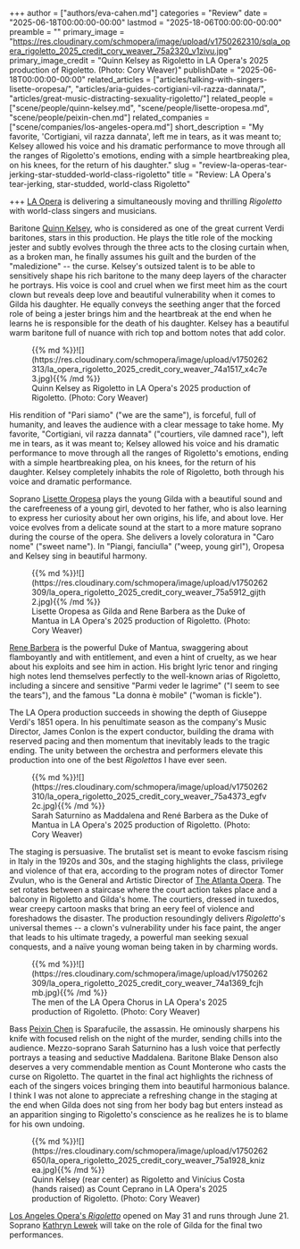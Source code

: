 +++
author = ["authors/eva-cahen.md"]
categories = "Review"
date = "2025-06-18T00:00:00-00:00"
lastmod = "2025-18-06T00:00:00-00:00"
preamble = ""
primary_image = "https://res.cloudinary.com/schmopera/image/upload/v1750262310/sqla_opera_rigoletto_2025_credit_cory_weaver_75a2320_v1zivu.jpg"
primary_image_credit = "Quinn Kelsey as Rigoletto in LA Opera's 2025 production of Rigoletto. (Photo: Cory Weaver)"
publishDate = "2025-06-18T00:00:00-00:00"
related_articles = ["articles/talking-with-singers-lisette-oropesa/", "articles/aria-guides-cortigiani-vil-razza-dannata/", "articles/great-music-distracting-sexuality-rigoletto/"]
related_people = ["scene/people/quinn-kelsey.md", "scene/people/lisette-oropesa.md", "scene/people/peixin-chen.md"]
related_companies = ["scene/companies/los-angeles-opera.md"]
short_description = "My favorite, 'Cortigiani, vil razza dannata', left me in tears, as it was meant to; Kelsey allowed his voice and his dramatic performance to move through all the ranges of Rigoletto's emotions, ending with a simple heartbreaking plea, on his knees, for the return of his daughter."
slug = "review-la-operas-tear-jerking-star-studded-world-class-rigoletto"
title = "Review: LA Opera's tear-jerking, star-studded, world-class Rigoletto"

+++
[LA Opera](https://www.laopera.org/performances/2025/rigoletto) is delivering a simultaneously moving and thrilling _Rigoletto_ with world-class singers and musicians.

Baritone [Quinn Kelsey](/scene/people/qu8inn-kelsey/), who is considered as one of the great current Verdi baritones, stars in this production. He plays the title role of the mocking jester and subtly evolves through the three acts to the closing curtain when, as a broken man, he finally assumes his guilt and the burden of the "maledizione" -- the curse. Kelsey's outsized talent is to be able to sensitively shape his rich baritone to the many deep layers of the character he portrays. His voice is cool and cruel when we first meet him as the court clown but reveals deep love and beautiful vulnerability when it comes to Gilda his daughter. He equally conveys the seething anger that the forced role of being a jester brings him and the heartbreak at the end when he learns he is responsible for the death of his daughter. Kelsey has a beautiful warm baritone full of nuance with rich top and bottom notes that add color. 

<figure data-type="image">{{% md %}}![](https://res.cloudinary.com/schmopera/image/upload/v1750262313/la_opera_rigoletto_2025_credit_cory_weaver_74a1517_x4c7e3.jpg){{% /md %}}
<figcaption>Quinn Kelsey as Rigoletto in LA Opera's 2025 production of Rigoletto. (Photo: Cory Weaver)</figcaption>
</figure>

His rendition of "Pari siamo" ("we are the same"), is forceful, full of humanity, and leaves the audience with a clear message to take home. My favorite, "Cortigiani, vil razza dannata" ("courtiers, vile damned race"), left me in tears, as it was meant to; Kelsey allowed his voice and his dramatic performance to move through all the ranges of Rigoletto's emotions, ending with a simple heartbreaking plea, on his knees, for the return of his daughter. Kelsey completely inhabits the role of Rigoletto, both through his voice and dramatic performance.

Soprano [Lisette Oropesa](/scene/people/lisette-oropesa/) plays the young Gilda with a beautiful sound and the carefreeness of a young girl, devoted to her father, who is also learning to express her curiosity about her own origins, his life, and about love. Her voice evolves from a delicate sound at the start to a more mature soprano during the course of the opera. She delivers a lovely coloratura in "Caro nome" ("sweet name"). In "Piangi, fanciulla" ("weep, young girl"), Oropesa and Kelsey sing in beautiful harmony.

<figure data-type="image">{{% md %}}![](https://res.cloudinary.com/schmopera/image/upload/v1750262309/la_opera_rigoletto_2025_credit_cory_weaver_75a5912_gijth2.jpg){{% /md %}}
<figcaption>Lisette Oropesa as Gilda and Rene Barbera as the Duke of Mantua in LA Opera's 2025 production of Rigoletto. (Photo: Cory Weaver)</figcaption>
</figure>

[Rene Barbera](/scene/people/rene-barbera/) is the powerful Duke of Mantua, swaggering about flamboyantly and with entitlement, and even a hint of cruelty, as we hear about his exploits and see him in action. His bright lyric tenor and ringing high notes lend themselves perfectly to the well-known arias of Rigoletto, including a sincere and sensitive "Parmi veder le lagrime" ("I seem to see the tears"), and the famous "La donna è mobile" ("woman is fickle").

The LA Opera production succeeds in showing the depth of Giuseppe Verdi's 1851 opera. In his penultimate season as the company's Music Director, James Conlon is the expert conductor, building the drama with reserved pacing and then momentum that inevitably leads to the tragic ending. The unity between the orchestra and performers elevate this production into one of the best _Rigolettos_ I have ever seen. 

<figure data-type="image">{{% md %}}![](https://res.cloudinary.com/schmopera/image/upload/v1750262310/la_opera_rigoletto_2025_credit_cory_weaver_75a4373_egfv2c.jpg){{% /md %}}
<figcaption>Sarah Saturnino as Maddalena and René Barbera as the Duke of Mantua in LA Opera's 2025 production of Rigoletto. (Photo: Cory Weaver)</figcaption>
</figure>

The staging is persuasive. The brutalist set is meant to evoke fascism rising in Italy in the 1920s and 30s, and the staging highlights the class, privilege and violence of that era, according to the program notes of director Tomer Zvulun, who is the General and Artistic Director of [The Atlanta Opera](/scene/companies/the-atlanta-opera/). The set rotates between a staircase where the court action takes place and a balcony in Rigoletto and Gilda's home. The courtiers, dressed in tuxedos, wear creepy cartoon masks that bring an eery feel of violence and foreshadows the disaster. The production resoundingly delivers _Rigoletto_'s universal themes -- a clown's vulnerability under his face paint, the anger that leads to his ultimate tragedy, a powerful man seeking sexual conquests, and a naïve young woman being taken in by charming words.

<figure data-type="image">{{% md %}}![](https://res.cloudinary.com/schmopera/image/upload/v1750262309/la_opera_rigoletto_2025_credit_cory_weaver_74a1369_fcjhmb.jpg){{% /md %}}
<figcaption>The men of the LA Opera Chorus in LA Opera's 2025 production of Rigoletto. (Photo: Cory Weaver)</figcaption>
</figure>

Bass [Peixin Chen](/scene/people/peixin-chen/) is Sparafucile, the assassin. He ominously sharpens his knife with focused relish on the night of the murder, sending chills into the audience. Mezzo-soprano Sarah Saturnino has a lush voice that perfectly portrays a teasing and seductive Maddalena. Baritone Blake Denson also deserves a very commendable mention as Count Monterone who casts the curse on Rigoletto. The quartet in the final act highlights the richness of each of the singers voices bringing them into beautiful harmonious balance. I think I was not alone to appreciate a refreshing change in the staging at the end when Gilda does not sing from her body bag but enters instead as an apparition singing to Rigoletto's conscience as he realizes he is to blame for his own undoing.

<figure data-type="image">{{% md %}}![](https://res.cloudinary.com/schmopera/image/upload/v1750262650/la_opera_rigoletto_2025_credit_cory_weaver_75a1928_knizea.jpg){{% /md %}}
<figcaption>Quinn Kelsey (rear center) as Rigoletto and Vinícius Costa (hands raised) as Count Ceprano in LA Opera's 2025 production of Rigoletto. (Photo: Cory Weaver)</figcaption>
</figure>

[Los Angeles Opera's _Rigoletto_](https://www.laopera.org/performances/2025/rigoletto) opened on May 31 and runs through June 21. Soprano [Kathryn Lewek](/scene/people/kathryn-lewek/) will take on the role of Gilda for the final two performances.